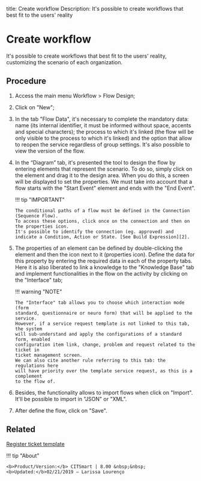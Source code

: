 title: Create workflow
Description: It's possible to create workflows that best fit to the users' reality

# Create workflow

 It's possible to create workflows that best fit to the users' reality, customizing the scenario of each organization.

Procedure
------------

1.  Access the main menu Workflow \> Flow Design;

2.  Click on "New";

3.  In the tab "Flow Data", it's necessary to complete the mandatory data: name 
    (its internal identifier, it must be informed without space, accents and special characters); the process to which it's linked (the     flow will be only visible to the process to which it's linked) and the option that allow to reopen the service regardless of group       settings. It's also possible to view the version of the flow.

3.  In the “Diagram” tab, it's presented the tool to design the flow by entering
    elements that represent the scenario. To do so, simply click on the element and drag it to the design area. When you do this, a         screen will be displayed to set the properties. We must take into account that a flow starts with the "Start Event" element and ends     with the "End Event".

    !!! tip "IMPORTANT"
    
        The conditional paths of a flow must be defined in the Connection (Sequence Flow). 
        To access these options, click once on the connection and then on the properties icon.
        It's possible to identify the connection (eg. approved) and indicate a Condition, Action or State. [See Build Expression][2].

4.  The properties of an element can be defined by double-clicking the element 
    and then the icon next to it (properties icon). Define the data for this
    property by entering the required data in each of the property tabs. Here it is also liberated to link a knowledge to the "Knowledge     Base" tab and implement functionalities in the flow on the activity by clicking on the "Interface" tab;

    !!! warning "NOTE"

        The "Interface" tab allows you to choose which interaction mode (form
        standard, questionnaire or neuro form) that will be applied to the service. 
        However, if a service request template is not linked to this tab, the system 
        will sub-understand and apply the configurations of a standard form, enabled 
        configuration item link, change, problem and request related to the ticket in
        ticket management screen.  
        We can also cite another rule referring to this tab: the regulations here
        will have priority over the template service request, as this is a complement 
        to the flow of.  

5.  Besides, the functionality allows to import flows when click on "Import". It'll be
    possible to import in "JSON" or "XML".

6.  After define the flow, click on "Save".

Related
------------

[Register ticket template](/en-us/citsmart-platform-8/platform-administration/questionnaires/ticket-template.html)

!!! tip "About"

    <b>Product/Version:</b> CITSmart | 8.00 &nbsp;&nbsp;
    <b>Updated:</b>02/21/2019 – Larissa Lourenço

[2]:/en-us/citsmart-platform-8/workflow/configuration/expressions-creator.html
